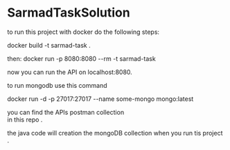# SarmadTaskSolution
to run this project with docker do the following steps:

 docker build -t sarmad-task . 
 
then:
 docker run -p 8080:8080 --rm -t sarmad-task 

now you can run the API on localhost:8080.

to run mongodb use this command 

docker run -d -p 27017:27017 --name some-mongo  mongo:latest

you can find the APIs postman collection  
in this repo .

the java code will creation the mongoDB 
collection when you run tis project .
